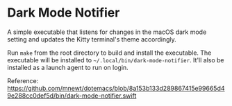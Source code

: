 # Dark Mode Notifier

A simple executable that listens for changes in the macOS dark mode setting and
updates the Kitty terminal's theme accordingly.

Run `make` from the root directory to build and install the executable. The
executable will be installed to `~/.local/bin/dark-mode-notifier`. It'll
also be installed as a launch agent to run on login.

Reference: https://github.com/mnewt/dotemacs/blob/8a153b133d289867415e99665d49e288cc0def5d/bin/dark-mode-notifier.swift
